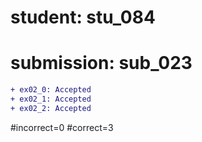# student: stu_084
# submission: sub_023

```diff
+ ex02_0: Accepted
+ ex02_1: Accepted
+ ex02_2: Accepted
```
#incorrect=0
#correct=3
